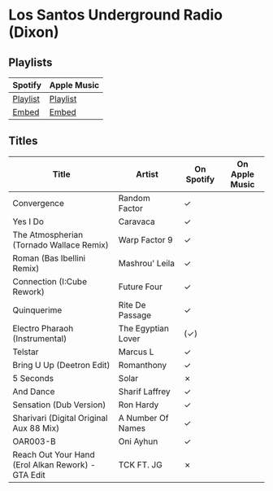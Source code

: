 # Los Santos Underground Radio (Dixon)

## Playlists

| Spotify                                                                                                            | Apple Music  |
| ------------------------------------------------------------------------------------------------------------------ | ------------ |
| [Playlist](https://open.spotify.com/user/marauderxtreme/playlist/52fwOmd2d5D22Z0gy3Mrn2?si=bhhFzib4RR2_4jJrqDAhZg) | [Playlist]() |
| [Embed](https://open.spotify.com/embed/user/marauderxtreme/playlist/52fwOmd2d5D22Z0gy3Mrn2)                        | [Embed]()    |

## Titles

| Title                                              | Artist             | On Spotify | On Apple Music |
| -------------------------------------------------- | ------------------ | ---------- | -------------- |
| Convergence                                        | Random Factor      | ✓          |
| Yes I Do                                           | Caravaca           | ✓          |
| The Atmospherian (Tornado Wallace Remix)           | Warp Factor 9      | ✓          |
| Roman (Bas Ibellini Remix)                         | Mashrou' Leila     | ✓          |
| Connection (I:Cube Rework)                         | Future Four        | ✓          |
| Quinquerime                                        | Rite De Passage    | ✓          |
| Electro Pharaoh (Instrumental)                     | The Egyptian Lover | (✓)        |
| Telstar                                            | Marcus L           | ✓          |
| Bring U Up (Deetron Edit)                          | Romanthony         | ✓          |
| 5 Seconds                                          | Solar              | ✗          |
| And Dance                                          | Sharif Laffrey     | ✓          |
| Sensation (Dub Version)                            | Ron Hardy          | ✓          |
| Sharivari (Digital Original Aux 88 Mix)            | A Number Of Names  | ✓          |
| OAR003-B                                           | Oni Ayhun          | ✓          |
| Reach Out Your Hand (Erol Alkan Rework) - GTA Edit | TCK FT. JG         | ✗          |
